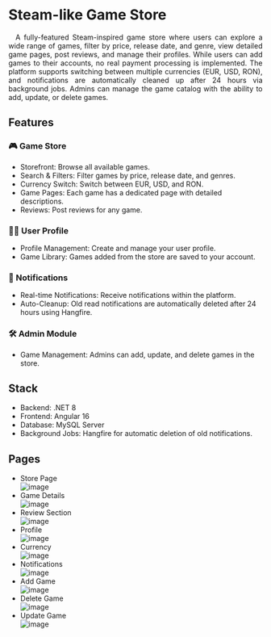 #  Steam-like Game Store
<div align="justify">
  <p>
 &emsp;A fully-featured Steam-inspired game store where users can explore a wide range of games, filter by price, release date, and genre, view detailed game pages, post reviews, and manage their profiles. While users can add games to their accounts, no real payment processing is implemented. The platform supports switching between multiple currencies (EUR, USD, RON), and notifications are automatically cleaned up after 24 hours via background jobs.
Admins can manage the game catalog with the ability to add, update, or delete games.
  </p>
</div>

## Features
###  🎮 Game Store
-  Storefront: Browse all available games.
-  Search & Filters: Filter games by price, release date, and genres.
-  Currency Switch: Switch between EUR, USD, and RON.
-  Game Pages: Each game has a dedicated page with detailed descriptions.
-  Reviews: Post reviews for any game.
###  🧑‍💻 User Profile
-  Profile Management: Create and manage your user profile.
-  Game Library: Games added from the store are saved to your account.
###  🔔 Notifications
-  Real-time Notifications: Receive notifications within the platform.
-  Auto-Cleanup: Old read notifications are automatically deleted after 24 hours using Hangfire.
###  🛠 Admin Module
-  Game Management: Admins can add, update, and delete games in the store.

##  Stack
-  Backend: .NET 8
-  Frontend: Angular 16
-  Database: MySQL Server
-  Background Jobs: Hangfire for automatic deletion of old notifications.

## Pages
  -  Store Page <br />
![image](https://github.com/user-attachments/assets/9d7c2d84-67fc-456d-9c61-ee680670f251)
  - Game Details <br />
![image](https://github.com/user-attachments/assets/4249be96-03b8-4597-b821-5d97e788374e)
  - Review Section <br />
![image](https://github.com/user-attachments/assets/74d607cc-2ac8-427e-b625-dbc5349b9761)
  -  Profile <br />
![image](https://github.com/user-attachments/assets/611bfa1d-86c6-4175-837a-bbad6ffedbe9)
  - Currency <br />
![image](https://github.com/user-attachments/assets/1303b745-dd6c-4b0a-98a3-031270c7db4b)
  - Notifications <br />
![image](https://github.com/user-attachments/assets/df39b5a1-8693-4ebb-95be-d82c69d56deb)
  - Add Game <br />
![image](https://github.com/user-attachments/assets/ab230f04-cae5-47e3-bf11-a831eb8aea3e)
  - Delete Game <br />
![image](https://github.com/user-attachments/assets/78027d6c-244e-4e2e-88e7-63d3cb11dc5f)
  - Update Game <br />
![image](https://github.com/user-attachments/assets/6d1335c2-351d-439b-9221-403907df4904)



